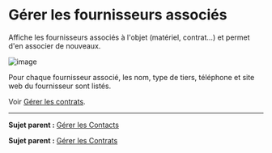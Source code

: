 Gérer les fournisseurs associés
===========================

Affiche les fournisseurs associés à l'objet (matériel, contrat...) et permet d'en associer de nouveaux.

![image](docs/image/fournisseur.png)

Pour chaque fournisseur associé, les nom, type de tiers, téléphone et site web du fournisseur sont listés. 

Voir [Gérer les contrats](management_contract.html "Les contrats sont gérés depuis le menu Gestion > Contrats").

-------
**Sujet parent :** [Gérer les Contacts](index.php?fr/05_Module_Gestion/04_Contacts.md "Les contacts se gèrent depuis le menu Gestion > Contacts")

**Sujet parent :** [Gérer les Contrats](index.php?fr/05_Module_Gestion/05_Contrats.md "Les contrats se gèrent depuis le menu Gestion > Contrats")
